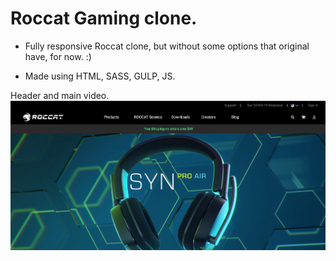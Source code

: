 # Roccat Gaming clone.

- Fully responsive Roccat clone, but without some options that original have, for now. :)

- Made using HTML, SASS, GULP, JS.

Header and main video.
![my image](/img/scrnshots/screenshot1.png?raw=true "Header area screenshot")
